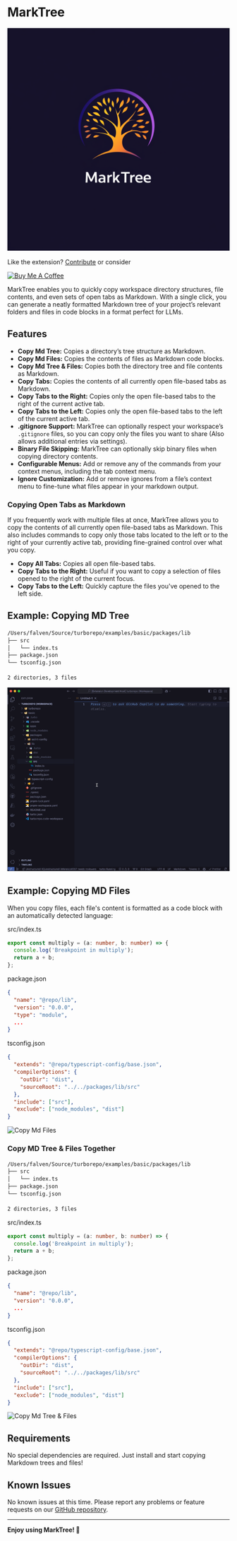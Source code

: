 # MarkTree

![Copy MD Tree](images/logo.png)

Like the extension? [Contribute](https://github.com/Falven/marktree) or consider

<a href="https://www.buymeacoffee.com/lkpUiU42EN" target="_blank"><img src="https://cdn.buymeacoffee.com/buttons/v2/default-violet.png" alt="Buy Me A Coffee" style="height: 40px !important;width: 150px !important;" ></a>

MarkTree enables you to quickly copy workspace directory structures, file contents, and even sets of open tabs as Markdown. With a single click, you can generate a neatly formatted Markdown tree of your project’s relevant folders and files in code blocks in a format perfect for LLMs.

## Features

- **Copy Md Tree:** Copies a directory’s tree structure as Markdown.
- **Copy Md Files:** Copies the contents of files as Markdown code blocks.
- **Copy Md Tree & Files:** Copies both the directory tree and file contents as Markdown.
- **Copy Tabs:** Copies the contents of all currently open file-based tabs as Markdown.
- **Copy Tabs to the Right:** Copies only the open file-based tabs to the right of the current active tab.
- **Copy Tabs to the Left:** Copies only the open file-based tabs to the left of the current active tab.
- **.gitignore Support:** MarkTree can optionally respect your workspace’s `.gitignore` files, so you can copy only the files you want to share (Also allows additional entries via settings).
- **Binary File Skipping:** MarkTree can optionally skip binary files when copying directory contents.
- **Configurable Menus:** Add or remove any of the commands from your context menus, including the tab context menu.
- **Ignore Customization:** Add or remove ignores from a file’s context menu to fine-tune what files appear in your markdown output.

### Copying Open Tabs as Markdown

If you frequently work with multiple files at once, MarkTree allows you to copy the contents of all currently open file-based tabs as Markdown. This also includes commands to copy only those tabs located to the left or to the right of your currently active tab, providing fine-grained control over what you copy.

- **Copy All Tabs:** Copies all open file-based tabs.
- **Copy Tabs to the Right:** Useful if you want to copy a selection of files opened to the right of the current focus.
- **Copy Tabs to the Left:** Quickly capture the files you've opened to the left side.

## Example: Copying MD Tree

```sh
/Users/falven/Source/turborepo/examples/basic/packages/lib
├── src
│   └── index.ts
├── package.json
└── tsconfig.json

2 directories, 3 files
```

![Copy Md Tree](images/copy_md_tree.gif)

## Example: Copying MD Files

When you copy files, each file's content is formatted as a code block with an automatically detected language:

src/index.ts

```ts
export const multiply = (a: number, b: number) => {
  console.log('Breakpoint in multiply');
  return a + b;
};
```

package.json

```json
{
  "name": "@repo/lib",
  "version": "0.0.0",
  "type": "module",
  ...
}
```

tsconfig.json

```json
{
  "extends": "@repo/typescript-config/base.json",
  "compilerOptions": {
    "outDir": "dist",
    "sourceRoot": "../../packages/lib/src"
  },
  "include": ["src"],
  "exclude": ["node_modules", "dist"]
}
```

![Copy Md Files](images/copy_md_files.gif)

### Copy MD Tree & Files Together

```sh
/Users/falven/Source/turborepo/examples/basic/packages/lib
├── src
│   └── index.ts
├── package.json
└── tsconfig.json

2 directories, 3 files
```

src/index.ts

```ts
export const multiply = (a: number, b: number) => {
  console.log('Breakpoint in multiply');
  return a + b;
};
```

package.json

```json
{
  "name": "@repo/lib",
  "version": "0.0.0",
  ...
}
```

tsconfig.json

```json
{
  "extends": "@repo/typescript-config/base.json",
  "compilerOptions": {
    "outDir": "dist",
    "sourceRoot": "../../packages/lib/src"
  },
  "include": ["src"],
  "exclude": ["node_modules", "dist"]
}
```

![Copy Md Tree & Files](images/copy_md_tree_and_files.gif)

## Requirements

No special dependencies are required. Just install and start copying Markdown trees and files!

## Known Issues

No known issues at this time. Please report any problems or feature requests on our [GitHub repository](https://github.com/Falven/marktree/issues).

---

**Enjoy using MarkTree! 🌳**
